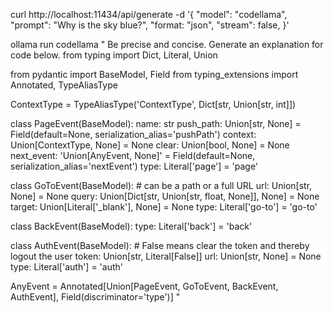 curl http://localhost:11434/api/generate -d '{
  "model": "codellama",
  "prompt": "Why is the sky blue?",
  "format: "json",
  "stream": false,
}'

ollama run codellama "
Be precise and concise. Generate an explanation for code below.
from typing import Dict, Literal, Union

from pydantic import BaseModel, Field
from typing_extensions import Annotated, TypeAliasType

ContextType = TypeAliasType('ContextType', Dict[str, Union[str, int]])


class PageEvent(BaseModel):
    name: str
    push_path: Union[str, None] = Field(default=None, serialization_alias='pushPath')
    context: Union[ContextType, None] = None
    clear: Union[bool, None] = None
    next_event: 'Union[AnyEvent, None]' = Field(default=None, serialization_alias='nextEvent')
    type: Literal['page'] = 'page'


class GoToEvent(BaseModel):
    # can be a path or a full URL
    url: Union[str, None] = None
    query: Union[Dict[str, Union[str, float, None]], None] = None
    target: Union[Literal['_blank'], None] = None
    type: Literal['go-to'] = 'go-to'


class BackEvent(BaseModel):
    type: Literal['back'] = 'back'


class AuthEvent(BaseModel):
    # False means clear the token and thereby logout the user
    token: Union[str, Literal[False]]
    url: Union[str, None] = None
    type: Literal['auth'] = 'auth'


AnyEvent = Annotated[Union[PageEvent, GoToEvent, BackEvent, AuthEvent], Field(discriminator='type')]
"